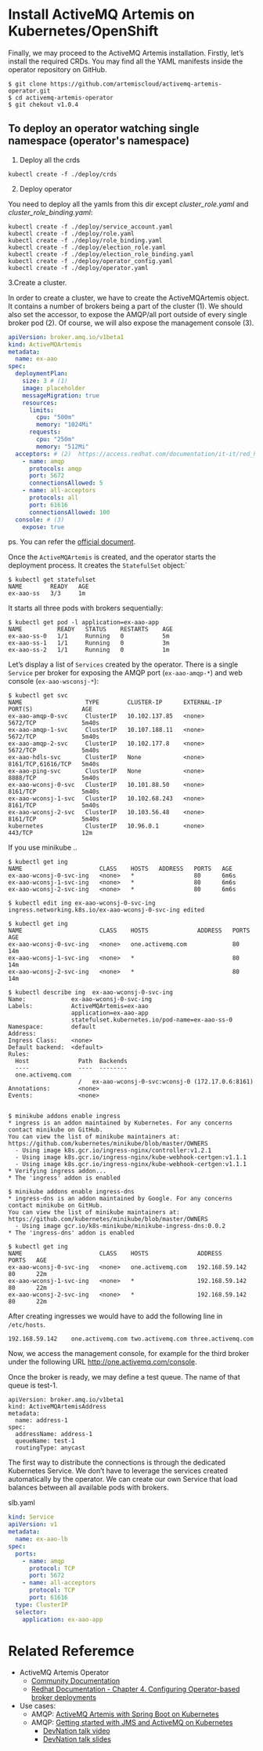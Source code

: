 # Install ActiveMQ Artemis on Kubernetes/OpenShift
Finally, we may proceed to the ActiveMQ Artemis installation. Firstly, let’s install the required CRDs. You may find all the YAML manifests inside the operator repository on GitHub.
```
$ git clone https://github.com/artemiscloud/activemq-artemis-operator.git
$ cd activemq-artemis-operator
$ git chekout v1.0.4
```
## To deploy an operator watching single namespace (operator's namespace)
1. Deploy all the crds
```
kubectl create -f ./deploy/crds
```

2. Deploy operator

You need to deploy all the yamls from this dir except *cluster_role.yaml* and *cluster_role_binding.yaml*:
```
kubectl create -f ./deploy/service_account.yaml
kubectl create -f ./deploy/role.yaml
kubectl create -f ./deploy/role_binding.yaml
kubectl create -f ./deploy/election_role.yaml
kubectl create -f ./deploy/election_role_binding.yaml
kubectl create -f ./deploy/operator_config.yaml
kubectl create -f ./deploy/operator.yaml
```

3.Create a cluster.

In order to create a cluster, we have to create the ActiveMQArtemis object. It contains a number of brokers being a part of the cluster (1). We should also set the accessor, to expose the AMQP/all port  outside of every single broker pod (2). Of course, we will also expose the management console (3).

```yaml
apiVersion: broker.amq.io/v1beta1
kind: ActiveMQArtemis
metadata:
  name: ex-aao
spec:
  deploymentPlan:
    size: 3 # (1)
    image: placeholder
    messageMigration: true
    resources:
      limits:
        cpu: "500m"
        memory: "1024Mi"
      requests:
        cpu: "250m"
        memory: "512Mi"
  acceptors: # (2)  https://access.redhat.com/documentation/it-it/red_hat_amq_broker/7.10/pdf/deploying_amq_broker_on_openshift/red_hat_amq_broker-7.10-deploying_amq_broker_on_openshift-en-us.pdf
    - name: amqp
      protocols: amqp
      port: 5672
      connectionsAllowed: 5
    - name: all-acceptors
      protocols: all
      port: 61616
      connectionsAllowed: 100
  console: # (3)
    expose: true
```
ps. You can refer the [official document](https://github.com/artemiscloud/activemq-artemis-operator/blob/main/docs/getting-started/quick-start.md#draining-messages-on-scale-down).

Once the ``ActiveMQArtemis`` is created, and the operator starts the deployment process. It creates the ``StatefulSet`` object:`
```shell
$ kubectl get statefulset
NAME        READY   AGE
ex-aao-ss   3/3     1m
```

It starts all three pods with brokers sequentially:
```shell
$ kubectl get pod -l application=ex-aao-app
NAME          READY   STATUS    RESTARTS    AGE
ex-aao-ss-0   1/1     Running   0           5m
ex-aao-ss-1   1/1     Running   0           3m
ex-aao-ss-2   1/1     Running   0           1m
```

Let’s display a list of ``Services`` created by the operator. There is a single ``Service`` per broker for exposing the AMQP port (``ex-aao-amqp-*``) and web console (``ex-aao-wsconsj-*``):
```shell
$ kubectl get svc
NAME                  TYPE        CLUSTER-IP      EXTERNAL-IP   PORT(S)              AGE
ex-aao-amqp-0-svc     ClusterIP   10.102.137.85   <none>        5672/TCP             5m40s
ex-aao-amqp-1-svc     ClusterIP   10.107.188.11   <none>        5672/TCP             5m40s
ex-aao-amqp-2-svc     ClusterIP   10.102.177.8    <none>        5672/TCP             5m40s
ex-aao-hdls-svc       ClusterIP   None            <none>        8161/TCP,61616/TCP   5m40s
ex-aao-ping-svc       ClusterIP   None            <none>        8888/TCP             5m40s
ex-aao-wconsj-0-svc   ClusterIP   10.101.88.50    <none>        8161/TCP             5m40s
ex-aao-wconsj-1-svc   ClusterIP   10.102.68.243   <none>        8161/TCP             5m40s
ex-aao-wconsj-2-svc   ClusterIP   10.103.56.48    <none>        8161/TCP             5m40s
kubernetes            ClusterIP   10.96.0.1       <none>        443/TCP              12m

```

If you use minikube ..
```shell
$ kubectl get ing
NAME                      CLASS    HOSTS   ADDRESS   PORTS   AGE
ex-aao-wconsj-0-svc-ing   <none>   *                 80      6m6s
ex-aao-wconsj-1-svc-ing   <none>   *                 80      6m6s
ex-aao-wconsj-2-svc-ing   <none>   *                 80      6m6s

$ kubectl edit ing ex-aao-wconsj-0-svc-ing
ingress.networking.k8s.io/ex-aao-wconsj-0-svc-ing edited

$ kubectl get ing
NAME                      CLASS    HOSTS              ADDRESS   PORTS   AGE
ex-aao-wconsj-0-svc-ing   <none>   one.activemq.com             80      14m
ex-aao-wconsj-1-svc-ing   <none>   *                            80      14m
ex-aao-wconsj-2-svc-ing   <none>   *                            80      14m

$ kubectl describe ing  ex-aao-wconsj-0-svc-ing
Name:             ex-aao-wconsj-0-svc-ing
Labels:           ActiveMQArtemis=ex-aao
                  application=ex-aao-app
                  statefulset.kubernetes.io/pod-name=ex-aao-ss-0
Namespace:        default
Address:
Ingress Class:    <none>
Default backend:  <default>
Rules:
  Host              Path  Backends
  ----              ----  --------
  one.activemq.com
                    /   ex-aao-wconsj-0-svc:wconsj-0 (172.17.0.6:8161)
Annotations:        <none>
Events:             <none>


$ minikube addons enable ingress
* ingress is an addon maintained by Kubernetes. For any concerns contact minikube on GitHub.
You can view the list of minikube maintainers at: https://github.com/kubernetes/minikube/blob/master/OWNERS
  - Using image k8s.gcr.io/ingress-nginx/controller:v1.2.1
  - Using image k8s.gcr.io/ingress-nginx/kube-webhook-certgen:v1.1.1
  - Using image k8s.gcr.io/ingress-nginx/kube-webhook-certgen:v1.1.1
* Verifying ingress addon...
* The 'ingress' addon is enabled

$ minikube addons enable ingress-dns
* ingress-dns is an addon maintained by Google. For any concerns contact minikube on GitHub.
You can view the list of minikube maintainers at: https://github.com/kubernetes/minikube/blob/master/OWNERS
  - Using image gcr.io/k8s-minikube/minikube-ingress-dns:0.0.2
* The 'ingress-dns' addon is enabled

$ kubectl get ing
NAME                      CLASS    HOSTS              ADDRESS          PORTS   AGE
ex-aao-wconsj-0-svc-ing   <none>   one.activemq.com   192.168.59.142   80      22m
ex-aao-wconsj-1-svc-ing   <none>   *                  192.168.59.142   80      22m
ex-aao-wconsj-2-svc-ing   <none>   *                  192.168.59.142   80      22m

```

After creating ingresses we would have to add the following line in ``/etc/hosts``.
```
192.168.59.142    one.activemq.com two.activemq.com three.activemq.com
```
Now, we access the management console, for example for the third broker under the following URL http://one.activemq.com/console.

Once the broker is ready, we may define a test queue. The name of that queue is test-1.
```
apiVersion: broker.amq.io/v1beta1
kind: ActiveMQArtemisAddress
metadata:
  name: address-1
spec:
  addressName: address-1
  queueName: test-1
  routingType: anycast
```

The first way to distribute the connections is through the dedicated Kubernetes Service. We don’t have to leverage the services created automatically by the operator. We can create our own Service that load balances between all available pods with brokers.

slb.yaml
```yaml
kind: Service
apiVersion: v1
metadata:
  name: ex-aao-lb
spec:
  ports:
    - name: amqp
      protocol: TCP
      port: 5672
    - name: all-acceptors
      protocol: TCP
      port: 61616
  type: ClusterIP
  selector:
    application: ex-aao-app
```
# Related Referemce
* ActiveMQ Artemis Operator
  *  [Community Documentation](https://artemiscloud.io/docs/tutorials/using_operator/)
  *  [Redhat Documentation - Chapter 4. Configuring Operator-based broker deployments](https://access.redhat.com/documentation/en-us/red_hat_amq/2020.q4/html-single/deploying_amq_broker_on_openshift/index#assembly-br-configuring-operator-based-deployments_broker-ocp)
* Use cases: 
  *  AMQP: [ActiveMQ Artemis with Spring Boot on Kubernetes](https://piotrminkowski.com/2022/07/26/activemq-artemis-with-spring-boot-on-kubernetes/)
  *  AMQP: [Getting started with JMS and ActiveMQ on Kubernetes](https://github.com/ssorj/hello-world-jms-kubernetes)
     * [DevNation talk video](https://www.youtube.com/watch?v=mkqVxWZfGfI)
     * [DevNation talk slides](https://docs.google.com/presentation/d/1kOsWwLcJWZGoCF8O_NPUB0jkAre9LMhE2VETnafxcMw/edit?usp=sharing)
   
  
